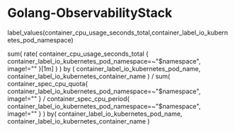 # Golang-ObservabilityStack

label_values(container_cpu_usage_seconds_total,container_label_io_kubernetes_pod_namespace)


sum(
    rate(
        container_cpu_usage_seconds_total
        {
            container_label_io_kubernetes_pod_namespace=~"$namespace",
            image!=""
        }[1m]
    )
)
by (
    container_label_io_kubernetes_pod_name,
    container_label_io_kubernetes_container_name
) /
sum(
    container_spec_cpu_quota{
        container_label_io_kubernetes_pod_namespace=~"$namespace",
        image!=""
    }
    /
    container_spec_cpu_period{
        container_label_io_kubernetes_pod_namespace=~"$namespace",
        image!=""
    }
)
by(
    container_label_io_kubernetes_pod_name,
    container_label_io_kubernetes_container_name
)